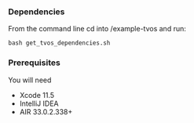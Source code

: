 ### Dependencies
From the command line cd into /example-tvos and run:

```shell
bash get_tvos_dependencies.sh
```

### Prerequisites

You will need

- Xcode 11.5
- IntelliJ IDEA
- AIR 33.0.2.338+
